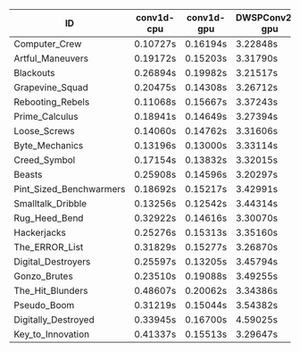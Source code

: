 |ID|conv1d-cpu|conv1d-gpu|DWSPConv2D-gpu|gemm-gpu|avg|
|-|-|-|-|-|-|
|Computer_Crew|0.10727s|0.16194s|3.22848s|1.87659s|1.34357s|
|Artful_Maneuvers|0.19172s|0.15203s|3.31790s|1.87280s|1.38361s|
|Blackouts|0.26894s|0.19982s|3.21517s|1.86238s|1.38658s|
|Grapevine_Squad|0.20475s|0.14308s|3.26712s|1.94011s|1.38876s|
|Rebooting_Rebels|0.11068s|0.15667s|3.37243s|1.92676s|1.39164s|
|Prime_Calculus|0.18941s|0.14649s|3.27394s|1.96389s|1.39343s|
|Loose_Screws|0.14060s|0.14762s|3.31606s|2.03224s|1.40913s|
|Byte_Mechanics|0.13196s|0.13000s|3.33114s|2.05609s|1.41230s|
|Creed_Symbol|0.17154s|0.13832s|3.32015s|2.04559s|1.41890s|
|Beasts|0.25908s|0.14596s|3.20297s|2.08235s|1.42259s|
|Pint_Sized_Benchwarmers|0.18692s|0.15217s|3.42991s|2.03678s|1.45144s|
|Smalltalk_Dribble|0.13256s|0.12542s|3.44314s|2.10894s|1.45251s|
|Rug_Heed_Bend|0.32922s|0.14616s|3.30070s|2.07609s|1.46304s|
|Hackerjacks|0.25276s|0.15313s|3.35160s|2.11471s|1.46805s|
|The_ERROR_List|0.31829s|0.15277s|3.26870s|2.15150s|1.47281s|
|Digital_Destroyers|0.25597s|0.13205s|3.45794s|2.18393s|1.50747s|
|Gonzo_Brutes|0.23510s|0.19088s|3.49255s|2.14561s|1.51603s|
|The_Hit_Blunders|0.48607s|0.20062s|3.34386s|2.19416s|1.55618s|
|Pseudo_Boom|0.31219s|0.15044s|3.54382s|2.30207s|1.57713s|
|Digitally_Destroyed|0.33945s|0.16700s|4.59025s|2.72522s|1.95548s|
|Key_to_Innovation|0.41337s|0.15513s|3.29647s|infs|infs|
